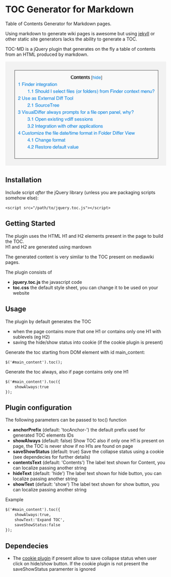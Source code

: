 TOC Generator for Markdown
==========================

Table of Contents Generator for Markdown pages.

Using markdown to generate wiki pages is awesome but using [jekyll](https://github.com/mojombo/jekyll) or other static site generators lacks the ability to generate a TOC.  

TOC-MD is a jQuery plugin that generates on the fly a table of contents from an HTML produced by markdown.

![image](example.png)

## Installation

Include script *after* the jQuery library (unless you are packaging scripts somehow else):

    <script src="/path/to/jquery.toc.js"></script>

## Getting Started

The plugin uses the HTML H1 and H2 elements present in the page to build the TOC.  
H1 and H2 are generated using mardown

The generated content is very similar to the TOC present on mediawiki pages.  

The plugin consists of

* **jquery.toc.js** the javascript code
* **toc.css** the default style sheet, you can change it to be used on your website

## Usage

The plugin by default generates the TOC

* when the page contains more that one H1 or contains only one H1 with sublevels (eg H2)
* saving the hide/show status into cookie (if the cookie plugin is present)

Generate the toc starting from DOM element with id main_content:

	$('#main_content').toc();
	
Generate the toc always, also if page contains only one H1

	$('#main_content').toc({
		showAlways:true
	});


## Plugin configuration

The following parameters can be passed to toc() function

* **anchorPrefix** (default: 'tocAnchor-') the default prefix used for generated TOC elements IDs
* **showAlways** (default: false) Show TOC also if only one H1 is present on page, the TOC is never show if no H1s are found on page
* **saveShowStatus** (default: true) Save the collapse status using a cookie (see dependecies for further details)
* **contentsText** (default: 'Contents') The label text shown for Content, you can localize passing another string 
* **hideText** (default: 'hide') The label text shown for hide button, you can localize passing another string 
* **showText** (default: 'show')  The label text shown for show button, you can localize passing another string 
	
Example

	$('#main_content').toc({
		showAlways:true,
		showText:'Expand TOC',
		saveShowStatus:false
	});

## Dependecies

* The [cookie plugin](https://github.com/carhartl/jquery-cookie) if present allow to save collapse status when user click on hide/show button. If the cookie plugin is not present the saveShowStatus paramenter is ignored